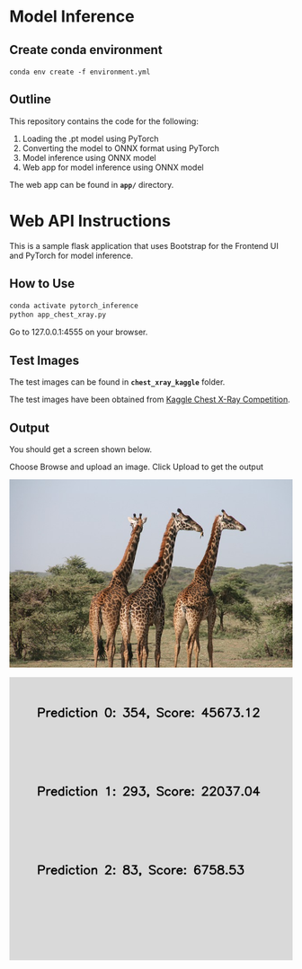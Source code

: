# Model Inference

## Create conda environment

```conda env create -f environment.yml```

## Outline

This repository contains the code for the following:
1. Loading the .pt model using PyTorch
2. Converting the model to ONNX format using PyTorch
3. Model inference using ONNX model
4. Web app for model inference using ONNX model

The web app can be found in **`app/`** directory.

# Web API Instructions

This is a sample flask application that uses Bootstrap for the Frontend UI and PyTorch for model inference.

## How to Use

```bash
conda activate pytorch_inference
python app_chest_xray.py
```

Go to 127.0.0.1:4555 on your browser.

## Test Images
The test images can be found in **`chest_xray_kaggle`** folder.

The test images have been obtained from [Kaggle Chest X-Ray Competition](https://www.kaggle.com/paultimothymooney/chest-xray-pneumonia).

## Output

You should get a screen shown below.

Choose Browse and upload an image. Click Upload to get the output

![](app/imgs/giraffe-1330814_640.jpg)


![](app/imgs/out_giraffe-1330814_640.jpg)

